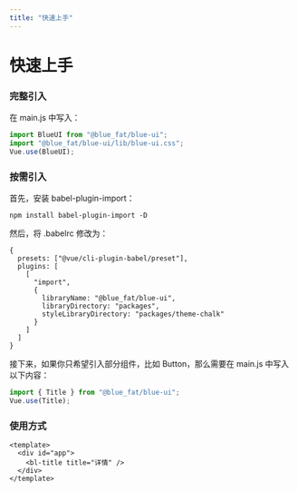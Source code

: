 ```yaml
---
title: "快速上手"
---
```


# 快速上手

### 完整引入

在 main.js 中写入：

```js
import BlueUI from "@blue_fat/blue-ui";
import "@blue_fat/blue-ui/lib/blue-ui.css";
Vue.use(BlueUI);
```

### 按需引入

首先，安装 babel-plugin-import：

```
npm install babel-plugin-import -D
```

然后，将 .babelrc 修改为：

```
{
  presets: ["@vue/cli-plugin-babel/preset"],
  plugins: [
    [
      "import",
      {
        libraryName: "@blue_fat/blue-ui",
        libraryDirectory: "packages",
        styleLibraryDirectory: "packages/theme-chalk"
      }
    ]
  ]
}

```

接下来，如果你只希望引入部分组件，比如 Button，那么需要在 main.js 中写入以下内容：

```js
import { Title } from "@blue_fat/blue-ui";
Vue.use(Title);
```

### 使用方式

```vue
<template>
  <div id="app">
    <bl-title title="详情" />
  </div>
</template>
```
